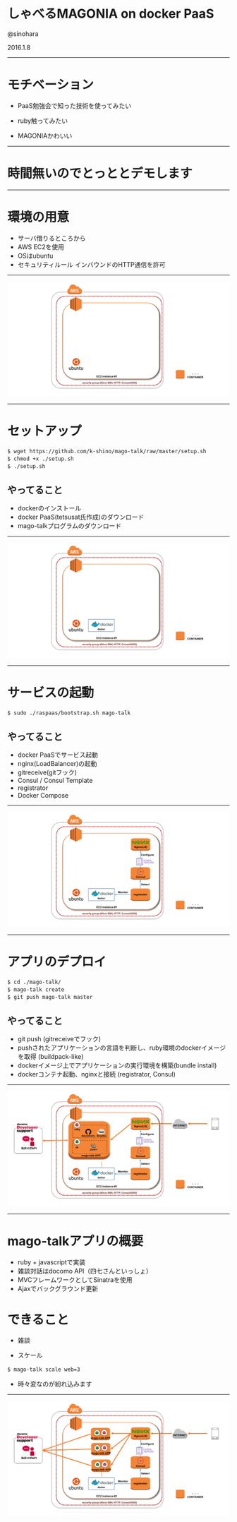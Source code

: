 # しゃべるMAGONIA on docker PaaS

@sinohara

2016.1.8

---

# モチベーション

* <p class="fragment">PaaS勉強会で知った技術を使ってみたい</p>
* <p class="fragment">ruby触ってみたい</p>
* <p class="fragment">MAGONIAかわいい</p>

---

# 時間無いのでとっととデモします


---

# 環境の用意

* サーバ借りるところから
* AWS EC2を使用
* OSはubuntu
* セキュリティルール インバウンドのHTTP通信を許可

---

![Alt Text](./fig1.png)

---

# セットアップ

```sh
$ wget https://github.com/k-shino/mago-talk/raw/master/setup.sh
$ chmod +x ./setup.sh
$ ./setup.sh
```

## やってること

* dockerのインストール
* docker PaaS(tetsusat氏作成)のダウンロード
* mago-talkプログラムのダウンロード

---

![Alt Text](./fig2.png)

---

# サービスの起動

```sh
$ sudo ./raspaas/bootstrap.sh mago-talk
```

## やってること

* docker PaaSでサービス起動
 * nginx(LoadBalancer)の起動
 * gitreceive(gitフック)
 * Consul / Consul Template
 * registrator
 * Docker Compose

---

![Alt Text](./fig3.png)

---

# アプリのデプロイ

```sh
$ cd ./mago-talk/
$ mago-talk create
$ git push mago-talk master
```

## やってること

* git push (gitreceiveでフック)
* pushされたアプリケーションの言語を判断し、ruby環境のdockerイメージを取得 (buildpack-like)
* dockerイメージ上でアプリケーションの実行環境を構築(bundle install)
* dockerコンテナ起動、nginxと接続 (registrator, Consul)

---

![Alt Text](./fig4.png)

---

# mago-talkアプリの概要

* ruby + javascriptで実装
* 雑談対話はdocomo API（四七さんといっしょ）
* MVCフレームワークとしてSinatraを使用
* Ajaxでバックグラウンド更新

# できること

* 雑談
* <p class="fragment">スケール</p>

```sh
$ mago-talk scale web=3
```

* <p class="fragment">時々変なのが紛れ込みます</p>

---

![Alt Text](./fig5.png)
